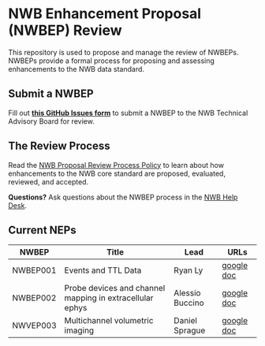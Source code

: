 # NWB Enhancement Proposal (NWBEP) Review

This repository is used to propose and manage the review of NWBEPs. NWBEPs provide a formal process for proposing and assessing enhancements to the NWB data standard. 

## Submit a NWBEP

Fill out [**this GitHub Issues form**](https://github.com/nwb-extensions/nwbep-review/issues/new?assignees=&labels=New+Proposal&projects=&template=submit_a_nep.yaml) to submit a NWBEP to the NWB Technical Advisory Board for review.

## The Review Process

Read the [NWB Proposal Review Process Policy](https://docs.google.com/document/d/1GbqDdsDsfJMkVGyzQUZwQKX6EOiA2IBEkgd2LtMK_Ik/edit#heading=h.a91wmumjusp8) to learn about how enhancements to the NWB core standard are proposed, evaluated, reviewed, and accepted.

**Questions?** Ask questions about the NWBEP process in the [NWB Help Desk](https://github.com/NeurodataWithoutBorders/helpdesk/discussions).

## Current NEPs

|  NWBEP | Title                                                     | Lead                                                                                                                            | URLs                                                                                                            |
|--------|-----------------------------------------------------------|---------------------------------------------------------------------------------------------------------------------------------|-----------------------------------------------------------------------------------------------------------------|
|NWBEP001| Events and TTL Data | Ryan Ly | [google doc](https://docs.google.com/document/d/1qcsjyFVX9oI_746RdMoDdmQPu940s0YtDjb1en1Xtdw/edit?usp=sharing)  |
|NWBEP002| Probe devices and channel mapping in extracellular ephys  | Alessio Buccino |  [google doc](https://docs.google.com/document/d/1q-haFEEHEgZpRoCzzQsuSWCKN4QfMsTzLnlptLaf-yw/edit?usp=sharing) |
|NWVEP003| Multichannel volumetric imaging  | Daniel Sprague |  [google doc](https://docs.google.com/document/d/1IhhKwpPoXzPZTNXH7zCU_At4Py17aNJ6lYP_XaGX0wo/edit?usp=sharing) |


